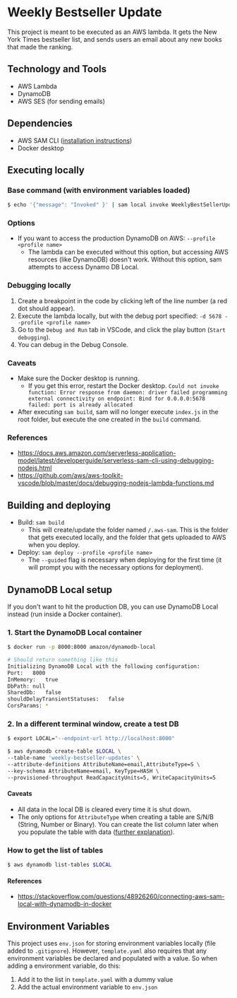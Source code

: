 # Weekly Bestseller Update

This project is meant to be executed as an AWS lambda.
It gets the New York Times bestseller list, and sends users an email about any new books that made the ranking.

## Technology and Tools
* AWS Lambda
* DynamoDB
* AWS SES (for sending emails)

## Dependencies
* AWS SAM CLI ([installation instructions](https://docs.aws.amazon.com/serverless-application-model/latest/developerguide/serverless-sam-cli-install-mac.html))
* Docker desktop

## Executing locally
### Base command (with environment variables loaded)
```bash
$ echo '{"message": "Invoked" }' | sam local invoke WeeklyBestSellerUpdate --env-vars env.json
```

### Options
* If you want to access the production DynamoDB on AWS: `--profile <profile name>`
  * The lambda can be executed without this option, but accessing AWS resources (like DynamoDB) doesn't work. Without this option, sam attempts to access Dynamo DB Local.

### Debugging locally
1. Create a breakpoint in the code by clicking left of the line number (a red dot should appear).
2. Execute the lambda locally, but with the debug port specified: `-d 5678 --profile <profile name>`
3. Go to the `Debug and Run` tab in VSCode, and click the play button (`Start debugging`).
4. You can debug in the Debug Console.

### Caveats
* Make sure the Docker desktop is running.
  * If you get this error, restart the Docker desktop. `Could not invoke function: Error response from daemon: driver failed programming external connectivity on endpoint: Bind for 0.0.0.0:5678 failed: port is already allocated`
* After executing `sam build`, sam will no longer execute `index.js` in the root folder, but execute the one created in the `build` command.

### References
* https://docs.aws.amazon.com/serverless-application-model/latest/developerguide/serverless-sam-cli-using-debugging-nodejs.html
* https://github.com/aws/aws-toolkit-vscode/blob/master/docs/debugging-nodejs-lambda-functions.md

## Building and deploying
* Build: `sam build`
  * This will create/update the folder named `/.aws-sam`. This is the folder that gets executed locally, and the folder that gets uploaded to AWS when you deploy.
* Deploy: `sam deploy --profile <profile name>`
  * The `--guided` flag is necessary when deploying for the first time (it will prompt you with the necessary options for deployment).

## DynamoDB Local setup
If you don't want to hit the production DB, you can use DynamoDB Local instead (run inside a Docker container).

### 1. Start the DynamoDB Local container
```bash
$ docker run -p 8000:8000 amazon/dynamodb-local

# Should return something like this
Initializing DynamoDB Local with the following configuration:
Port:	8000
InMemory:	true
DbPath:	null
SharedDb:	false
shouldDelayTransientStatuses:	false
CorsParams:	*
```
### 2. In a different terminal window, create a test DB
```bash
$ export LOCAL="--endpoint-url http://localhost:8000"

$ aws dynamodb create-table $LOCAL \
--table-name 'weekly-bestseller-updates' \
--attribute-definitions AttributeName=email,AttributeType=S \
--key-schema AttributeName=email, KeyType=HASH \
--provisioned-throughput ReadCapacityUnits=5, WriteCapacityUnits=5
```

#### Caveats
* All data in the local DB is cleared every time it is shut down.
* The only options for `AttributeType` when creating a table are S/N/B (String, Number or Binary). You can create the list column later when you populate the table with data ([further explanation](https://stackoverflow.com/a/48809570/11249670)).

### How to get the list of tables
```bash
$ aws dynamodb list-tables $LOCAL
```

#### References
* https://stackoverflow.com/questions/48926260/connecting-aws-sam-local-with-dynamodb-in-docker

## Environment Variables
This project uses `env.json` for storing environment variables locally (file added to `.gitignore`). However, `template.yaml` also requires that any environment variables be declared and populated with a value. So when adding a environment variable, do this:

1. Add it to the list in `template.yaml` with a dummy value
2. Add the actual environment variable to `env.json`
